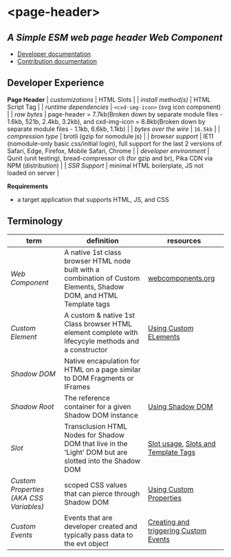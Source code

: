 # &lt;page-header>
## *A Simple ESM web page header Web Component*

- [Developer documentation](docs/develop.md)
- [Contribution documentation](docs/contribute.md)

## Developer Experience

**Page Header**
| *customizations* | HTML Slots |
| *install method(s)* | HTML Script Tag |
| *runtime dependencies* | `<cxd-img-icon>` (svg icon component) |
| *raw bytes* | page-header = 7.7kb(Broken down by separate module files - 1.6kb, 521b,  2.4kb, 3.2kb), and cxd-img-icon = 8.8kb(Broken down by separate module files - 1.1kb, 6.6kb, 1.1kb) |
| *bytes over the wire* | `16.5kb` |
| *compression type* | brotli (gzip for nomodule js) |
| *browser support* | IE11 (nomodule-only basic css/initial login), full support for the last 2 versions of Safari, Edge, Firefox, Mobile Safari, Chrome |
| *developer environment* | Qunit (unit testing), bread-compressor cli (for gzip and br), Pika CDN via NPM (distribution) |
| *SSR Support* | minimal HTML boilerplate, JS not loaded on server |

**Requirements**

- a target application that supports HTML, JS, and CSS

## Terminology
| **term** | **definition** | **resources** |
| --- | --- | --- |
| *Web Component* | A native 1st class browser HTML node built with a combination of Custom Elements, Shadow DOM, and HTML Template tags | [webcomponents.org](https://wwww.webcomponents.org) |
| *Custom Element* | A custom & native 1st Class browser HTML element complete with lifecycyle methods and a constructor | [Using Custom ELements](https://developer.mozilla.org/en-US/docs/Web/Web_Components/Using_custom_elements) |
| *Shadow DOM* | Native encapulation for HTML on a page similar to DOM Fragments or IFrames | |
| *Shadow Root* | The reference container for a given Shadow DOM instance |[Using Shadow DOM](https://developer.mozilla.org/en-US/docs/Web/Web_Components/Using_shadow_DOM) |
| *Slot* | Transclusion HTML Nodes for Shadow DOM that live in the 'Light' DOM but are slotted into the Shadow DOM | [Slot usage](https://developer.mozilla.org/en-US/docs/Web/HTML/Element/slot), [Slots and Template Tags](https://developer.mozilla.org/en-US/docs/Web/Web_Components/Using_templates_and_slots)  |
| *Custom Properties (AKA CSS Variables)* | scoped CSS values that can pierce through Shadow DOM | [Using Custom Properties](https://developer.mozilla.org/en-US/docs/Web/CSS/Using_CSS_custom_properties) |
| *Custom Events* | Events that are developer created and typically pass data to the evt object | [Creating and triggering Custom Events](https://javascript.info/dispatch-events) |